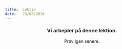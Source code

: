 ```yaml
---
title:  Lektie
date:   23/08/2018
---
```


### <center>Vi arbejder på denne lektion.</center>
<center>Prøv igen senere.</center>